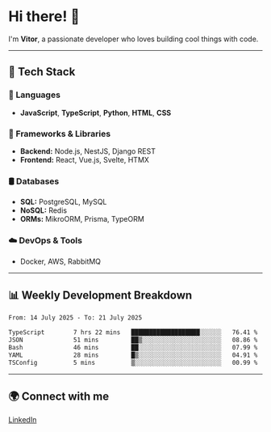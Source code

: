 
# Hi there! 👋

I'm **Vitor**, a passionate developer who loves building cool things with code.

---
## 🔧 Tech Stack

### 📌 Languages
- **JavaScript**, **TypeScript**, **Python**, **HTML**, **CSS**

### 🚀 Frameworks & Libraries
- **Backend:** Node.js, NestJS, Django REST
- **Frontend:** React, Vue.js, Svelte, HTMX

### 🛢️ Databases
- **SQL:** PostgreSQL, MySQL
- **NoSQL:** Redis
- **ORMs:** MikroORM, Prisma, TypeORM

### ☁️ DevOps & Tools
- Docker, AWS, RabbitMQ

---
## 📊 Weekly Development Breakdown

<!--START_SECTION:waka-->

```txt
From: 14 July 2025 - To: 21 July 2025

TypeScript        7 hrs 22 mins   ███████████████████░░░░░░   76.41 %
JSON              51 mins         ██▒░░░░░░░░░░░░░░░░░░░░░░   08.86 %
Bash              46 mins         ██░░░░░░░░░░░░░░░░░░░░░░░   07.99 %
YAML              28 mins         █▒░░░░░░░░░░░░░░░░░░░░░░░   04.91 %
TSConfig          5 mins          ▒░░░░░░░░░░░░░░░░░░░░░░░░   00.99 %
```

<!--END_SECTION:waka-->

---
## 🌍 Connect with me
[LinkedIn](https://www.linkedin.com/in/vitorlc)

